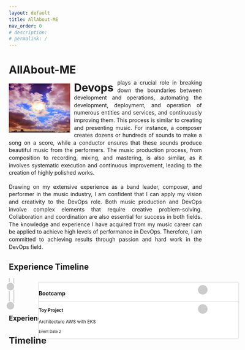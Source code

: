 ```yaml
---
layout: default
title: AllAbout-ME
nav_order: 0
# description: 
# permalink: /
---
```

# AllAbout-ME

<img src="Profile.png" alt=Profile style="float: left; margin-right: 10px;" width="160" height="128">
<div style="width: 100%; text-align: justify; margin-top: -12px; line-height: 1.4em">    
  <span style="font-size: 2em; font-weight: bold; line-height: 0.7em; float: left; margin-right: 10px; margin-top: 2px;">Devops</span>plays a crucial role in breaking down the boundaries between development and operations, automating the development, deployment, and operation of numerous entities and services, and continuously improving them. This process is similar to creating and presenting music. For instance, a composer creates dozens or hundreds of sounds to make a song on a score, while a conductor ensures that these sounds produce beautiful music from the performers. The music production process, from composition to recording, mixing, and mastering, is also similar, as it involves systematic execution and continuous improvement, leading to the creation of highly polished works.
</div><br>
<div style="width: 100%; text-align: justify;line-height: 1.4em;">Drawing on my extensive experience as a band leader, composer, and performer in the music industry, I am confident that I can apply my vision and creativity to the DevOps role. Both music production and DevOps involve complex elements that require creative problem-solving. Collaboration and coordination are also essential for success in both fields. The knowledge and experience I have acquired from my music career can be applied to achieve high levels of performance in DevOps. Therefore, I am committed to achieving results through passion and hard work in the DevOps field.
</div>

## Experience Timeline

<ul class="timeline">
 
  <li>
    <div class="timeline-badge">
      <i class="fa fa-check"></i>
    </div>
    <div class="timeline-panel">
      <div class="timeline-heading">
        <h4 class="timeline-title">Bootcamp</h4>
      </div>
      <div class="timeline-body">
        <p>Multi Cloud with Kubernetes and Docker</p>
      </div>
      <div class="timeline-footer">
        <p><small class="text-muted">2022.05 ~ 2022.10/small></p>
      </div>
    </div>
  </li>
   <li>
    <div class="timeline-badge">
      <i class="fa fa-check"></i>
    </div>
    <div class="timeline-panel">
      <div class="timeline-heading">
        <h4 class="timeline-title">Toy Project</h4>
      </div>
      <div class="timeline-body">
        <p>Architecture AWS with EKS</p>
      </div>
      <div class="timeline-footer">
        <p><small class="text-muted">Event Date 2</small></p>
      </div>
    </div>
  </li>
  <!-- 이하 생략 -->
</ul>


## Experience

# Timeline

<style>
.timeline {
  position: relative;
  padding: 10px 0;
  list-style: none;
  margin: 0;
  border-left: 2px solid #ccc;
}

.timeline:before {
  position: absolute;
  top: 0;
  bottom: 0;
  left: 10px;
  content: '';
  width: 2px;
  background-color: #ccc;
}

.timeline li {
  position: relative;
  margin-bottom: 50px;
  padding-left: 50px;
}

.timeline li:before {
  position: absolute;
  top: 0;
  bottom: 0;
  left: -10px;
  content: '';
  width: 20px;
  height: 20px;
  border-radius: 50%;
  background-color: #ccc;
  border: 2px solid #fff;
}

.timeline li:after {
  position: absolute;
  content: '';
  width: 25px;
  height: 25px;
  right: -17px;
  top: 6px;
  background-color: #ccc;
  border: 2px solid #fff;
  border-radius: 50%;
  z-index: 1;
}

.timeline li .timeline-panel {
  position: absolute;
  top: 0;
  left: 75px;
  width: 100%;
  padding-right: 20px;
  background: #fff;
  border: 1px solid #d4d4d4;
  border-radius: 0 5px 5px 5px;
}

.timeline li .timeline-panel:before {
  position: absolute;

